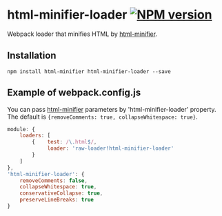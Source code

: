 # html-minifier-loader   [![NPM version](https://badge.fury.io/js/html-minifier-loader.svg)](https://badge.fury.io/js/html-minifier-loader)

Webpack loader that minifies HTML by [html-minifier](https://github.com/kangax/html-minifier).

Installation
---
```console
npm install html-minifier html-minifier-loader --save
```

Example of webpack.config.js
---
You can pass [html-minifier](https://github.com/kangax/html-minifier) parameters by 'html-minifier-loader' property.
The default is `{removeComments: true, collapseWhitespace: true}`.
```js
module: {
    loaders: [
        {    test: /\.html$/,
             loader: 'raw-loader!html-minifier-loader'
        }
    ]
},
'html-minifier-loader': {
    removeComments: false,
    collapseWhitespace: true,
    conservativeCollapse: true,
    preserveLineBreaks: true
}
```
